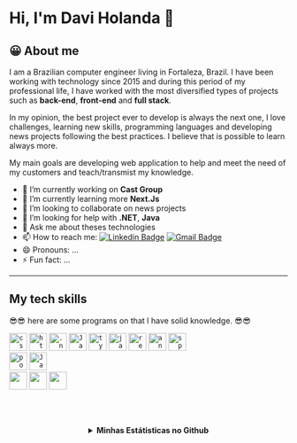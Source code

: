 # Hi, I'm Davi Holanda 👋

## 😀 About me
I am a Brazilian computer engineer living in Fortaleza, Brazil. I have been working with technology since 2015 and during this period of my professional life, I have worked with the most diversified types of projects such as **back-end**, **front-end** and **full stack**.

In my opinion, the best project ever to develop is always the next one, I love challenges, learning new skills, programming languages and developing news projects following the best practices. I believe that is possible to learn always more.

My main goals are developing web application to help and meet the need of my customers and teach/transmist my knowledge.

- 🔭 I’m currently working on **Cast Group**
- 🌱 I’m currently learning more **Next.Js**
- 👯 I’m looking to collaborate on news projects
- 🤔 I’m looking for help with **.NET**, **Java**
- 💬 Ask me about theses technologies
- 📫 How to reach me: [![Linkedin Badge](https://img.shields.io/badge/-Davi%20Holanda-blue?style=flat-square&logo=Linkedin&logoColor=white&link=https://www.linkedin.com/in/davi-holanda-043b2093/)](https://www.linkedin.com/in/davi-holanda-043b2093/)
[![Gmail Badge](https://img.shields.io/badge/-daviht7@gmail.com-red?style=flat-square&link=mailto:daviht7@gmail.com)](mailto:nelsonsantosaraujo@hotmail.com)
- 😄 Pronouns: ...
- ⚡ Fun fact: ...
---
## **My tech skills**

😎😎 here are some programs on that I have solid knowledge. 😎😎

<section align="left">

<code><img height="32" src="https://img.shields.io/badge/C%23-239120?style=for-the-badge&logo=c-sharp&logoColor=white" alt="csharp"/></code>
<code><img height="32" src="https://img.shields.io/badge/HTML5-E34F26?style=for-the-badge&logo=html5&logoColor=white" alt="html5"/></code>
<code><img height="32" src="https://img.shields.io/badge/.NET-5C2D91?style=for-the-badge&logo=.net&logoColor=white" alt=".net"/></code>
<code><img height="32" src="https://img.shields.io/badge/JavaScript-323330?style=for-the-badge&logo=javascript&logoColor=F7DF1E" alt="Javascript"/></code>
<code><img height="32" src="https://img.shields.io/badge/TypeScript-007ACC?style=for-the-badge&logo=typescript&logoColor=white" alt="typescript"/></code>
<code><img height="32" src="https://img.shields.io/badge/Java-ED8B00?style=for-the-badge&logo=openjdk&logoColor=white" alt="java"/></code>
<code><img height="32" src="https://img.shields.io/badge/React-20232A?style=for-the-badge&logo=react&logoColor=61DAFB" alt="react"/></code>
<code><img height="32" src="https://img.shields.io/badge/Angular-DD0031?style=for-the-badge&logo=angular&logoColor=white" alt="angular"/></code>
<code><img height="32" src="https://img.shields.io/badge/Spring-6DB33F?style=for-the-badge&logo=spring&logoColor=white" alt="spring"/></code>
<br/>
<code><img height="32" src="https://img.shields.io/badge/PostgreSQL-316192?style=for-the-badge&logo=postgresql&logoColor=white" alt="postgres"/></code>
<code><img height="32" src="https://img.shields.io/badge/MongoDB-4EA94B?style=for-the-badge&logo=mongodb&logoColor=white" alt="Javascript"/></code>
<br/>
<code><img height="32" src="https://img.shields.io/badge/Linux-FCC624?style=for-the-badge&logo=linux&logoColor=black"/></code>
<code><img height="32" src="https://img.shields.io/badge/Kali_Linux-557C94?style=for-the-badge&logo=kali-linux&logoColor=white"/></code>
<code><img height="32" src="https://img.shields.io/badge/Windows-0078D6?style=for-the-badge&logo=windows&logoColor=white"/></code>

  

  
  
</section>


 <br/>  <br/> 

 <details align='center'>
 <summary>
  <strong>Minhas Estátisticas no Github</strong>
 </summary>

---

<div style="display:flex; flex-direction: row; align-items: center; justify-content: space-around">
 
<img width="55%" align="left" alt="Github Stats Davi Holanda" src="https://github-readme-stats.vercel.app/api?username=daviht7&show_icons=true&theme=dracula&count_private=true"/>
 
 
<img width="40%" height="200px" align="right" alt="Most used languages by Davi Holanda in Github" src="https://github-readme-stats.vercel.app/api/top-langs/?username=daviht7&count_private=true&langs_count=4&layout=compact&theme=dracula&hide=objective-c,java,scss" />
 
</div>

</details>

<!--
**daviht7/daviht7** is a ✨ _special_ ✨ repository because its `README.md` (this file) appears on your GitHub profile.

Here are some ideas to get you started:

- 🔭 I’m currently working on Cast
- 🌱 I’m currently learning ...
- 👯 I’m looking to collaborate on ...
- 🤔 I’m looking for help with ...
- 💬 Ask me about ...
- 📫 How to reach me: ...
- 😄 Pronouns: ...
- ⚡ Fun fact: ...
-->
